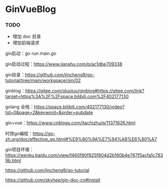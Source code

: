 # GinVueBlog

### TODO

- 增加 doc 目录
- 增加前端请求

gin启动：go run main.go

gin启动过程：https://www.jianshu.com/p/ac1dbe709338

gin目录：https://github.com/jincheng9/go-tutorial/tree/main/workspace/gin/02

ginblog：https://gitee.com/oluoluo/ginblog#https://gitee.com/link?target=https%3A%2F%2Fspace.bilibili.com%2F402177130

golang 全栈：https://space.bilibili.com/402177130/video?tid=0&page=2&keyword=&order=pubdate

gin+vue：https://www.cnblogs.com/itachizhu/p/11371626.html

时效go编程：https://go-zh.org/doc/effective_go.html#%E9%80%9A%E7%94%A8%E6%80%A7

gin项目环境：https://wenku.baidu.com/view/f460f80f925f804d2b160b4e767f5acfa1c7839b.html

https://github.com/jincheng9/go-tutorial

https://github.com/skyhee/gin-doc-cn#install


